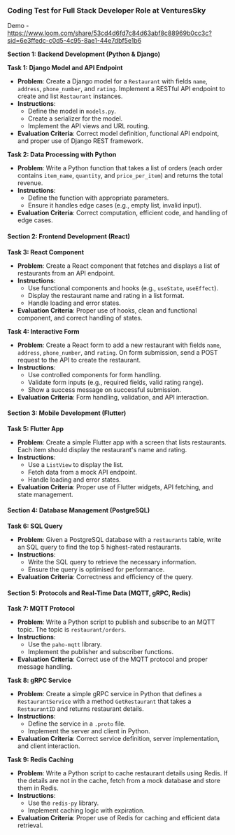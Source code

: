 ### **Coding Test for Full Stack Developer Role at VenturesSky**

Demo - https://www.loom.com/share/53cd4d6fd7c84d63abf8c88969b0cc3c?sid=6e3ffedc-c0d5-4c95-8ae1-44e7dbf5e1b6


**Section 1: Backend Development (Python & Django)**

**Task 1: Django Model and API Endpoint**

* **Problem**: Create a Django model for a `Restaurant` with fields `name`, `address`, `phone_number`, and `rating`. Implement a RESTful API endpoint to create and list `Restaurant` instances.  
* **Instructions**:  
  * Define the model in `models.py`.  
  * Create a serializer for the model.  
  * Implement the API views and URL routing.  
* **Evaluation Criteria**: Correct model definition, functional API endpoint, and proper use of Django REST framework.

**Task 2: Data Processing with Python**

* **Problem**: Write a Python function that takes a list of orders (each order contains `item_name`, `quantity`, and `price_per_item`) and returns the total revenue.  
* **Instructions**:  
  * Define the function with appropriate parameters.  
  * Ensure it handles edge cases (e.g., empty list, invalid input).  
* **Evaluation Criteria**: Correct computation, efficient code, and handling of edge cases.

#### **Section 2: Frontend Development (React)**

**Task 3: React Component**

* **Problem**: Create a React component that fetches and displays a list of restaurants from an API endpoint.  
* **Instructions**:  
  * Use functional components and hooks (e.g., `useState`, `useEffect`).  
  * Display the restaurant name and rating in a list format.  
  * Handle loading and error states.  
* **Evaluation Criteria**: Proper use of hooks, clean and functional component, and correct handling of states.

**Task 4: Interactive Form**

* **Problem**: Create a React form to add a new restaurant with fields `name`, `address`, `phone_number`, and `rating`. On form submission, send a POST request to the API to create the restaurant.  
* **Instructions**:  
  * Use controlled components for form handling.  
  * Validate form inputs (e.g., required fields, valid rating range).  
  * Show a success message on successful submission.  
* **Evaluation Criteria**: Form handling, validation, and API interaction.

#### **Section 3: Mobile Development (Flutter)**

**Task 5: Flutter App**

* **Problem**: Create a simple Flutter app with a screen that lists restaurants. Each item should display the restaurant's name and rating.  
* **Instructions**:  
  * Use a `ListView` to display the list.  
  * Fetch data from a mock API endpoint.  
  * Handle loading and error states.  
* **Evaluation Criteria**: Proper use of Flutter widgets, API fetching, and state management.

#### **Section 4: Database Management (PostgreSQL)**

**Task 6: SQL Query**

* **Problem**: Given a PostgreSQL database with a `restaurants` table, write an SQL query to find the top 5 highest-rated restaurants.  
* **Instructions**:  
  * Write the SQL query to retrieve the necessary information.  
  * Ensure the query is optimised for performance.  
* **Evaluation Criteria**: Correctness and efficiency of the query.

#### **Section 5: Protocols and Real-Time Data (MQTT, gRPC, Redis)**

**Task 7: MQTT Protocol**

* **Problem**: Write a Python script to publish and subscribe to an MQTT topic. The topic is `restaurant/orders`.  
* **Instructions**:  
  * Use the `paho-mqtt` library.  
  * Implement the publisher and subscriber functions.  
* **Evaluation Criteria**: Correct use of the MQTT protocol and proper message handling.

**Task 8: gRPC Service**

* **Problem**: Create a simple gRPC service in Python that defines a `RestaurantService` with a method `GetRestaurant` that takes a `RestaurantID` and returns restaurant details.  
* **Instructions**:  
  * Define the service in a `.proto` file.  
  * Implement the server and client in Python.  
* **Evaluation Criteria**: Correct service definition, server implementation, and client interaction.

**Task 9: Redis Caching**

* **Problem**: Write a Python script to cache restaurant details using Redis. If the details are not in the cache, fetch from a mock database and store them in Redis.  
* **Instructions**:  
  * Use the `redis-py` library.  
  * Implement caching logic with expiration.  
* **Evaluation Criteria**: Proper use of Redis for caching and efficient data retrieval.

